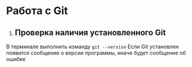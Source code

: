 # Работа с Git
1. ## Проверка наличия установленного Git
В терминале выполнить команду `git --version`
Если Git установлен появится сообщение о версии программы, иначе будет сообщение об ошибке 
